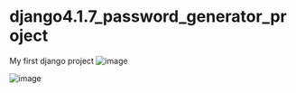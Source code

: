 # django4.1.7_password_generator_project
My first django project
![image](https://user-images.githubusercontent.com/107085294/227753963-80838553-67d2-4793-b88d-efeb67d2196b.png)

![image](https://user-images.githubusercontent.com/107085294/227753988-a90e94d3-0e4e-448d-b24c-e9a0f1313465.png)
